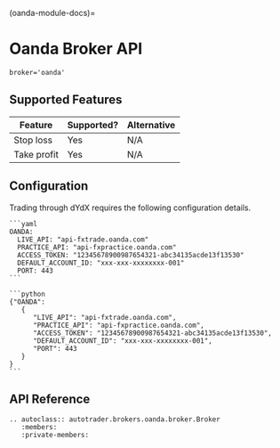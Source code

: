 (oanda-module-docs)=
# Oanda Broker API

`broker='oanda'`



## Supported Features

| Feature | Supported? | Alternative | 
| ------- | ---------- | ----------- |
| Stop loss | Yes | N/A |
| Take profit | Yes | N/A |


## Configuration

Trading through dYdX requires the following configuration details.

````{tab} keys.yaml configuration
```yaml
OANDA:
  LIVE_API: "api-fxtrade.oanda.com"
  PRACTICE_API: "api-fxpractice.oanda.com"
  ACCESS_TOKEN: "12345678900987654321-abc34135acde13f13530"
  DEFAULT_ACCOUNT_ID: "xxx-xxx-xxxxxxxx-001"
  PORT: 443
```
````
````{tab} Dictionary configuration
```python
{"OANDA":
   {
      "LIVE_API": "api-fxtrade.oanda.com",
      "PRACTICE_API": "api-fxpractice.oanda.com",
      "ACCESS_TOKEN": "12345678900987654321-abc34135acde13f13530",
      "DEFAULT_ACCOUNT_ID": "xxx-xxx-xxxxxxxx-001",
      "PORT": 443
   }
}
```
````



## API Reference

```{eval-rst}
.. autoclass:: autotrader.brokers.oanda.broker.Broker
   :members:
   :private-members:
```

